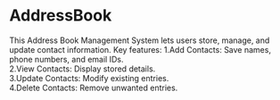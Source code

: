 # AddressBook
This Address Book Management System lets users store, manage, and update contact information.
Key features:
1.Add Contacts: Save names, phone numbers, and email IDs. <br />
2.View Contacts: Display stored details. <br />
3.Update Contacts: Modify existing entries. <br />
4.Delete Contacts: Remove unwanted entries.
